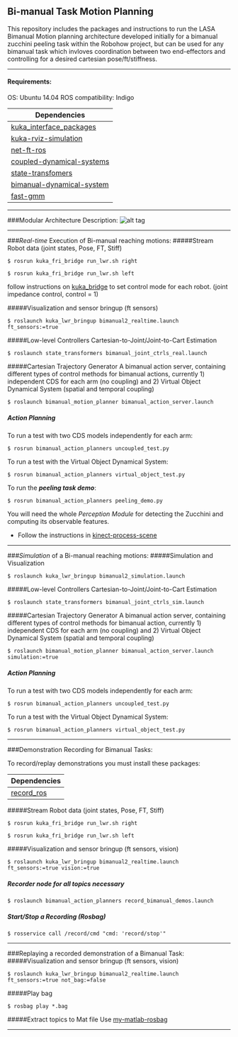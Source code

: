 ## Bi-manual Task Motion Planning
This repository includes the packages and instructions to run the LASA Bimanual Motion planning architecture developed initially for a bimanual zucchini peeling task within the Robohow project, but can be used for any bimanual task which invloves coordination between two end-effectors and controlling for a desired cartesian pose/ft/stiffness.

---

#### Requirements:

OS: Ubuntu 14.04
ROS compatibility: Indigo

| Dependencies  |
| ------------- |
| [kuka_interface_packages](https://github.com/nbfigueroa/kuka_interface_packages)    |
| [kuka-rviz-simulation](https://github.com/epfl-lasa/kuka-rviz-simulation)           |
| [net-ft-ros](https://github.com/epfl-lasa/net-ft-ros) |
| [coupled-dynamical-systems](https://github.com/epfl-lasa/coupled-dynamical-systems) |
| [state-transfomers](https://github.com/epfl-lasa/state-transformers)                |
| [bimanual-dynamical-system](https://github.com/epfl-lasa/bimanual-dynamical-system) |
| [fast-gmm](https://github.com/epfl-lasa/fast-gmm.git)|

---

###Modular Architecture Description:
![alt tag](https://github.com/epfl-lasa/bimanual-task-motion-planning/blob/master/img/lasa-bimanual-architecture.png)

---
###*Real-time* Execution of Bi-manual reaching motions:
#####Stream Robot data (joint states, Pose, FT, Stiff)
```
$ rosrun kuka_fri_bridge run_lwr.sh right
```
```
$ rosrun kuka_fri_bridge run_lwr.sh left
```
follow instructions on [kuka_bridge](https://github.com/nbfigueroa/kuka_interface_packages) to set control mode for each robot. (joint impedance control, control = 1)

#####Visualization and sensor bringup (ft sensors)
```
$ roslaunch kuka_lwr_bringup bimanual2_realtime.launch ft_sensors:=true
```
#####Low-level Controllers
Cartesian-to-Joint/Joint-to-Cart Estimation
```
$ roslaunch state_transformers bimanual_joint_ctrls_real.launch 
```

#####Cartesian Trajectory Generator
A bimanual action server, containing different types of control methods for bimanual actions, currently 1) independent CDS for each arm (no coupling) and 2) Virtual Object Dynamical System (spatial and temporal coupling)

```
$ roslaunch bimanual_motion_planner bimanual_action_server.launch
```

##### Action Planning  

To run a test with two CDS models independently for each arm:
```
$ rosrun bimanual_action_planners uncoupled_test.py
```

To run a test with the Virtual Object Dynamical System:
```
$ rosrun bimanual_action_planners virtual_object_test.py
```

To run the ***peeling task demo***:
```
$ rosrun bimanual_action_planners peeling_demo.py
```

You will need the whole *Perception Module* for detecting the Zucchini and computing its observable features. 
- Follow the instructions in [kinect-process-scene](https://github.com/nbfigueroa/kinect-process-scene)

---
###*Simulation* of a Bi-manual reaching motions:
#####Simulation and Visualization
```
$ roslaunch kuka_lwr_bringup bimanual2_simulation.launch
```

#####Low-level Controllers
Cartesian-to-Joint/Joint-to-Cart Estimation
```
$ roslaunch state_transformers bimanual_joint_ctrls_sim.launch 
```

#####Cartesian Trajectory Generator
A bimanual action server, containing different types of control methods for bimanual action, currently 1) independent CDS for each arm (no coupling) and 2) Virtual Object Dynamical System (spatial and temporal coupling)

```
$ roslaunch bimanual_motion_planner bimanual_action_server.launch simulation:=true
```

##### Action Planning  

To run a test with two CDS models independently for each arm:
```
$ rosrun bimanual_action_planners uncoupled_test.py
```

To run a test with the Virtual Object Dynamical System:
```
$ rosrun bimanual_action_planners virtual_object_test.py
```

---
###Demonstration Recording for Bimanual Tasks:

To record/replay demonstrations you must install these packages:

| Dependencies  |
| ------------- |
| [record_ros](https://github.com/epfl-lasa/record_ros) |

#####Stream Robot data (joint states, Pose, FT, Stiff)
```
$ rosrun kuka_fri_bridge run_lwr.sh right
```
```
$ rosrun kuka_fri_bridge run_lwr.sh left
```

#####Visualization and sensor bringup (ft sensors, vision)
```
$ roslaunch kuka_lwr_bringup bimanual2_realtime.launch ft_sensors:=true vision:=true 
```

##### Recorder node for all topics necessary
```
$ roslaunch bimanual_action_planners record_bimanual_demos.launch 
```

##### Start/Stop a Recording (Rosbag)
```
$ rosservice call /record/cmd "cmd: 'record/stop'"
```
---
###Replaying a recorded demonstration of a Bimanual Task:
#####Visualization and sensor bringup (ft sensors, vision)
```
$ roslaunch kuka_lwr_bringup bimanual2_realtime.launch ft_sensors:=true not_bag:=false 
```
#####Play bag
```
$ rosbag play *.bag
```

#####Extract topics to Mat file
Use  [my-matlab-rosbag](https://github.com/nbfigueroa/my_matlab_rosbag)

---


